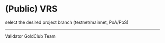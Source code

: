 # (Public) VRS

select the desired project branch
(testnet/mainnet, PoA/PoS)



____________
Validator 
GoldClub Team

